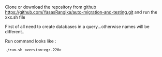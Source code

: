 Clone or download the repository from github https://github.com/YasasRangika/auto-migration-and-testing.git
and run the xxx.sh file

First of all need to create databases in a query...otherwise names will be different..


Run command looks like :

	./run.sh <version:eg:-220>
